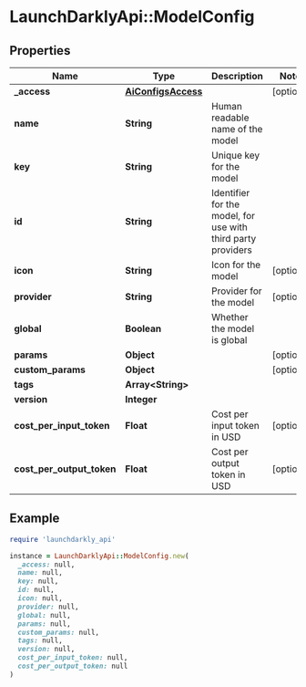 # LaunchDarklyApi::ModelConfig

## Properties

| Name | Type | Description | Notes |
| ---- | ---- | ----------- | ----- |
| **_access** | [**AiConfigsAccess**](AiConfigsAccess.md) |  | [optional] |
| **name** | **String** | Human readable name of the model |  |
| **key** | **String** | Unique key for the model |  |
| **id** | **String** | Identifier for the model, for use with third party providers |  |
| **icon** | **String** | Icon for the model | [optional] |
| **provider** | **String** | Provider for the model | [optional] |
| **global** | **Boolean** | Whether the model is global |  |
| **params** | **Object** |  | [optional] |
| **custom_params** | **Object** |  | [optional] |
| **tags** | **Array&lt;String&gt;** |  |  |
| **version** | **Integer** |  |  |
| **cost_per_input_token** | **Float** | Cost per input token in USD | [optional] |
| **cost_per_output_token** | **Float** | Cost per output token in USD | [optional] |

## Example

```ruby
require 'launchdarkly_api'

instance = LaunchDarklyApi::ModelConfig.new(
  _access: null,
  name: null,
  key: null,
  id: null,
  icon: null,
  provider: null,
  global: null,
  params: null,
  custom_params: null,
  tags: null,
  version: null,
  cost_per_input_token: null,
  cost_per_output_token: null
)
```


